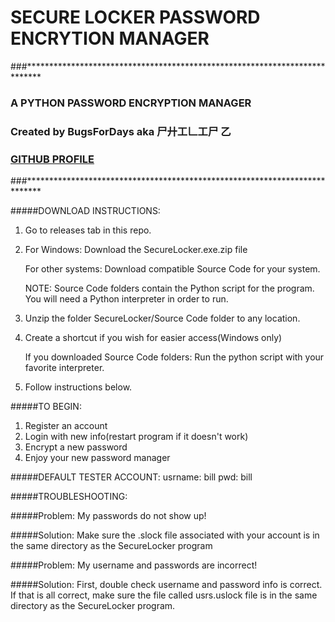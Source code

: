 # SECURE LOCKER PASSWORD ENCRYTION MANAGER
###***************************************************************************
### A PYTHON PASSWORD ENCRYPTION MANAGER                                     
### Created by BugsForDays aka 尸廾工𠃊工尸 乙
### [GITHUB PROFILE](https://github.com/BugsForDays "To my Github Profile!!!")
###***************************************************************************

#####DOWNLOAD INSTRUCTIONS:
1. Go to releases tab in this repo.
2. For Windows: Download the SecureLocker.exe.zip file

   For other systems: Download compatible Source Code for your system.
   
   NOTE: Source Code folders contain the Python script for the program. You will need a Python interpreter in order to run.
3. Unzip the folder SecureLocker/Source Code folder to any location.
4. Create a shortcut if you wish for easier access(Windows only)

   If you downloaded Source Code folders: Run the python script with your favorite interpreter.
5. Follow instructions below.

#####TO BEGIN:
1. Register an account
2. Login with new info(restart program if it doesn't work)
3. Encrypt a new password
4. Enjoy your new password manager

#####DEFAULT TESTER ACCOUNT:
usrname: bill
pwd: bill

#####TROUBLESHOOTING:

#####Problem: 
My passwords do not show up!

#####Solution: 
Make sure the .slock file associated with your account is in the same directory as the SecureLocker program

#####Problem: 
My username and passwords are incorrect!

#####Solution: 
First, double check username and password info is correct. If that is all correct, make sure the file called usrs.uslock file is            in the same directory as the SecureLocker program.
